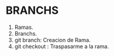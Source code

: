 # BRANCHS

1. Ramas.
2. Branchs.
3. git branch: Creacion de Rama.
4. git checkout : Traspasarme a la rama.


